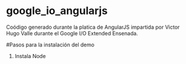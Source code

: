 # google_io_angularjs
Coódigo generado durante la platica de AngularJS impartida por Victor Hugo Valle durante el Google I/O Extended Ensenada.

#Pasos para la instalación del demo

1. Instala Node 
